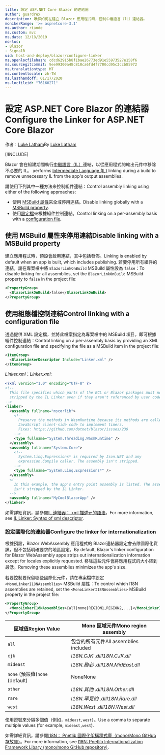```yaml
---
title: 設定 ASP.NET Core Blazor 的連結器
author: guardrex
description: 瞭解如何在建立 Blazor 應用程式時，控制中繼語言（IL）連結器。
monikerRange: '>= aspnetcore-3.1'
ms.author: riande
ms.custom: mvc
ms.date: 12/18/2019
no-loc:
- Blazor
- SignalR
uid: host-and-deploy/blazor/configure-linker
ms.openlocfilehash: cdcd62915b8f1bae26773ed91e55973527e158f6
ms.sourcegitcommit: 9ee99300a48c810ca6fd4f7700cd95c3ccb85972
ms.translationtype: MT
ms.contentlocale: zh-TW
ms.lasthandoff: 01/17/2020
ms.locfileid: "76160271"
---
```

# <a name="configure-the-linker-for-aspnet-core-opno-locblazor"></a><span data-ttu-id="d9e00-103">設定 ASP.NET Core Blazor 的連結器</span><span class="sxs-lookup"><span data-stu-id="d9e00-103">Configure the Linker for ASP.NET Core Blazor</span></span>

<span data-ttu-id="d9e00-104">作者：[Luke Latham](https://github.com/guardrex)</span><span class="sxs-lookup"><span data-stu-id="d9e00-104">By [Luke Latham](https://github.com/guardrex)</span></span>

[!INCLUDE[](~/includes/blazorwasm-preview-notice.md)]

Blazor<span data-ttu-id="d9e00-105"> 會在組建期間執行[中繼語言（IL）](/dotnet/standard/managed-code#intermediate-language--execution)連結，以從應用程式的輸出元件中移除不必要的 IL。</span><span class="sxs-lookup"><span data-stu-id="d9e00-105"> performs [Intermediate Language (IL)](/dotnet/standard/managed-code#intermediate-language--execution) linking during a build to remove unnecessary IL from the app's output assemblies.</span></span>

<span data-ttu-id="d9e00-106">請使用下列其中一種方法來控制組件連結：</span><span class="sxs-lookup"><span data-stu-id="d9e00-106">Control assembly linking using either of the following approaches:</span></span>

* <span data-ttu-id="d9e00-107">使用 [MSBuild 屬性](#disable-linking-with-a-msbuild-property)來全域停用連結。</span><span class="sxs-lookup"><span data-stu-id="d9e00-107">Disable linking globally with a [MSBuild property](#disable-linking-with-a-msbuild-property).</span></span>
* <span data-ttu-id="d9e00-108">使用[設定檔](#control-linking-with-a-configuration-file)來根據組件控制連結。</span><span class="sxs-lookup"><span data-stu-id="d9e00-108">Control linking on a per-assembly basis with a [configuration file](#control-linking-with-a-configuration-file).</span></span>

## <a name="disable-linking-with-a-msbuild-property"></a><span data-ttu-id="d9e00-109">使用 MSBuild 屬性來停用連結</span><span class="sxs-lookup"><span data-stu-id="d9e00-109">Disable linking with a MSBuild property</span></span>

<span data-ttu-id="d9e00-110">建立應用程式時，預設會啟用連結，其中包括發佈。</span><span class="sxs-lookup"><span data-stu-id="d9e00-110">Linking is enabled by default when an app is built, which includes publishing.</span></span> <span data-ttu-id="d9e00-111">若要停用所有組件的連結，請在專案檔中將 `BlazorLinkOnBuild` MSBuild 屬性設為 `false`：</span><span class="sxs-lookup"><span data-stu-id="d9e00-111">To disable linking for all assemblies, set the `BlazorLinkOnBuild` MSBuild property to `false` in the project file:</span></span>

```xml
<PropertyGroup>
  <BlazorLinkOnBuild>false</BlazorLinkOnBuild>
</PropertyGroup>
```

## <a name="control-linking-with-a-configuration-file"></a><span data-ttu-id="d9e00-112">使用組態檔控制連結</span><span class="sxs-lookup"><span data-stu-id="d9e00-112">Control linking with a configuration file</span></span>

<span data-ttu-id="d9e00-113">透過提供 XML 設定檔，並將此檔案指定為專案檔中的 MSBuild 項目，即可根據組件控制連結：</span><span class="sxs-lookup"><span data-stu-id="d9e00-113">Control linking on a per-assembly basis by providing an XML configuration file and specifying the file as a MSBuild item in the project file:</span></span>

```xml
<ItemGroup>
  <BlazorLinkerDescriptor Include="Linker.xml" />
</ItemGroup>
```

<span data-ttu-id="d9e00-114">*Linker.xml*：</span><span class="sxs-lookup"><span data-stu-id="d9e00-114">*Linker.xml*:</span></span>

```xml
<?xml version="1.0" encoding="UTF-8" ?>
<!--
  This file specifies which parts of the BCL or Blazor packages must not be
  stripped by the IL Linker even if they aren't referenced by user code.
-->
<linker>
  <assembly fullname="mscorlib">
    <!--
      Preserve the methods in WasmRuntime because its methods are called by 
      JavaScript client-side code to implement timers.
      Fixes: https://github.com/dotnet/blazor/issues/239
    -->
    <type fullname="System.Threading.WasmRuntime" />
  </assembly>
  <assembly fullname="System.Core">
    <!--
      System.Linq.Expressions* is required by Json.NET and any 
      expression.Compile caller. The assembly isn't stripped.
    -->
    <type fullname="System.Linq.Expressions*" />
  </assembly>
  <!--
    In this example, the app's entry point assembly is listed. The assembly
    isn't stripped by the IL Linker.
  -->
  <assembly fullname="MyCoolBlazorApp" />
</linker>
```

<span data-ttu-id="d9e00-115">如需詳細資訊，請參閱[IL 連結器： xml 描述元的語法](https://github.com/mono/linker/blob/master/src/linker/README.md#syntax-of-xml-descriptor)。</span><span class="sxs-lookup"><span data-stu-id="d9e00-115">For more information, see [IL Linker: Syntax of xml descriptor](https://github.com/mono/linker/blob/master/src/linker/README.md#syntax-of-xml-descriptor).</span></span>

### <a name="configure-the-linker-for-internationalization"></a><span data-ttu-id="d9e00-116">設定國際化的連結器</span><span class="sxs-lookup"><span data-stu-id="d9e00-116">Configure the linker for internationalization</span></span>

<span data-ttu-id="d9e00-117">根據預設，Blazor WebAssembly 應用程式的 Blazor連結器設定會去除國際化資訊，但不包括明確要求的地區設定。</span><span class="sxs-lookup"><span data-stu-id="d9e00-117">By default, Blazor's linker configuration for Blazor WebAssembly apps strips out internationalization information except for locales explicitly requested.</span></span> <span data-ttu-id="d9e00-118">移除這些元件會將應用程式的大小降到最低。</span><span class="sxs-lookup"><span data-stu-id="d9e00-118">Removing these assemblies minimizes the app's size.</span></span>

<span data-ttu-id="d9e00-119">若要控制要保留哪些國際化元件，請在專案檔中設定 `<MonoLinkerI18NAssemblies>` MSBuild 屬性：</span><span class="sxs-lookup"><span data-stu-id="d9e00-119">To control which I18N assemblies are retained, set the `<MonoLinkerI18NAssemblies>` MSBuild property in the project file:</span></span>

```xml
<PropertyGroup>
  <MonoLinkerI18NAssemblies>{all|none|REGION1,REGION2,...}</MonoLinkerI18NAssemblies>
</PropertyGroup>
```

| <span data-ttu-id="d9e00-120">區域值</span><span class="sxs-lookup"><span data-stu-id="d9e00-120">Region Value</span></span>     | <span data-ttu-id="d9e00-121">Mono 區域元件</span><span class="sxs-lookup"><span data-stu-id="d9e00-121">Mono region assembly</span></span>    |
| ---------------- | ----------------------- |
| `all`            | <span data-ttu-id="d9e00-122">包含的所有元件</span><span class="sxs-lookup"><span data-stu-id="d9e00-122">All assemblies included</span></span> |
| `cjk`            | <span data-ttu-id="d9e00-123">*I18N.CJK .dll*</span><span class="sxs-lookup"><span data-stu-id="d9e00-123">*I18N.CJK.dll*</span></span>          |
| `mideast`        | <span data-ttu-id="d9e00-124">*I18N.務必 .dll*</span><span class="sxs-lookup"><span data-stu-id="d9e00-124">*I18N.MidEast.dll*</span></span>      |
| <span data-ttu-id="d9e00-125">`none` (預設值)</span><span class="sxs-lookup"><span data-stu-id="d9e00-125">`none` (default)</span></span> | <span data-ttu-id="d9e00-126">None</span><span class="sxs-lookup"><span data-stu-id="d9e00-126">None</span></span>                    |
| `other`          | <span data-ttu-id="d9e00-127">*I18N.其他 .dll*</span><span class="sxs-lookup"><span data-stu-id="d9e00-127">*I18N.Other.dll*</span></span>        |
| `rare`           | <span data-ttu-id="d9e00-128">*I18N.罕見的 .dll*</span><span class="sxs-lookup"><span data-stu-id="d9e00-128">*I18N.Rare.dll*</span></span>         |
| `west`           | <span data-ttu-id="d9e00-129">*I18N.West .dll*</span><span class="sxs-lookup"><span data-stu-id="d9e00-129">*I18N.West.dll*</span></span>         |

<span data-ttu-id="d9e00-130">使用逗號來分隔多個值（例如，`mideast,west`）。</span><span class="sxs-lookup"><span data-stu-id="d9e00-130">Use a comma to separate multiple values (for example, `mideast,west`).</span></span>

<span data-ttu-id="d9e00-131">如需詳細資訊，請參閱[I18N： Pnetlib 國際化架構程式庫（mono/Mono GitHub 存放庫）](https://github.com/mono/mono/tree/master/mcs/class/I18N)。</span><span class="sxs-lookup"><span data-stu-id="d9e00-131">For more information, see [I18N: Pnetlib Internationalization Framework Libary (mono/mono GitHub repository)](https://github.com/mono/mono/tree/master/mcs/class/I18N).</span></span>
